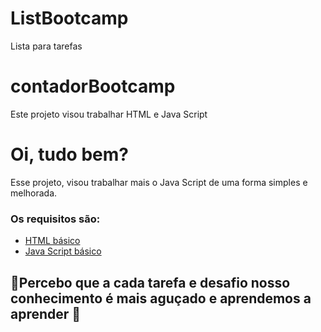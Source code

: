 # ListBootcamp
Lista para tarefas
# contadorBootcamp
Este projeto visou trabalhar HTML e Java Script
# Oi, tudo bem?

Esse projeto, visou trabalhar mais o Java Script de uma forma simples e melhorada. 

### Os requisitos são:

* [HTML básico](https://www.w3schools.com/html/)
* [Java Script básico](https://developer.mozilla.org/pt-BR/docs/Web/CSS)

## 🚀Percebo que a cada tarefa e desafio nosso conhecimento é mais aguçado e aprendemos a aprender 🚀
